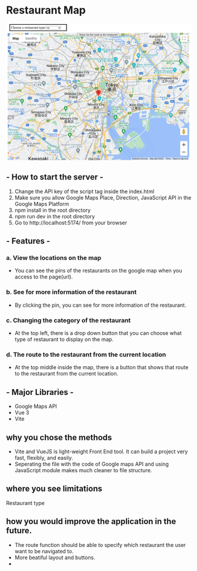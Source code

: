 # Restaurant Map 
![app](image.png)
## - How to start the server - 
1. Change the API key of the script tag inside the index.html
2. Make sure you allow Google Maps Place, Direction, JavaScript API in the Google Maps Platform
2. npm install in the root directory
3. npm run dev in the root directory
4. Go to http://localhost:5174/ from your browser

## - Features -

### a. View the locations on the map
- You can see the pins of the restaurants on the google map when you access to the page(url).

### b. See for more information of the restaurant
- By clicking the pin, you can see for more information of the restaurant.

### c. Changing the category of the restaurant
- At the top left, there is a drop down button that you can choose what type of restaurant to display on the map.

### d. The route to the restaurant from the current location
- At the top middle inside the map, there is a button that shows that route to the restaurant from the current location.


## - Major Libraries -

- Google Maps API
- Vue 3
- Vite


## why you chose the methods
- Vite and VueJS is light-weight Front End tool. It can build a project very fast, flexibly, and easily.
- Seperating the file with the code of Google maps API and using JavaScript module makes much cleaner to file structure.

## where you see limitations
Restaurant type

## how you would improve the application in the future.
- The route function should be able to specify which restaurant the user want to be navigated to.
- More beatiful layout and buttons.
- 
